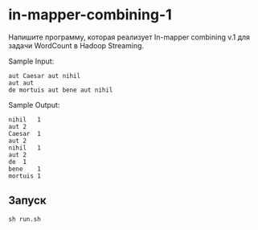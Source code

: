 # in-mapper-combining-1
Напишите программу, которая реализует In-mapper combining v.1 для задачи WordCount в Hadoop Streaming.

Sample Input:

```
aut Caesar aut nihil
aut aut
de mortuis aut bene aut nihil
```

Sample Output:

```
nihil	1
aut	2
Caesar	1
aut	2
nihil	1
aut	2
de	1
bene	1
mortuis	1
```

## Запуск
```
sh run.sh
```
